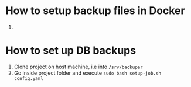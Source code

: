 # How to setup backup files in Docker
1. 

# How to set up DB backups
1. Clone project on host machine, i.e into `/srv/backuper`
2. Go inside project folder and execute `sudo bash setup-job.sh config.yaml`

